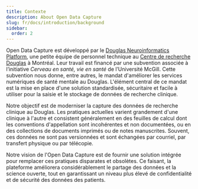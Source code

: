 ```yaml
---
title: Contexte
description: About Open Data Capture
slug: fr/docs/introduction/background
sidebar:
  order: 2
---
```


Open Data Capture est développé par le [Douglas Neuroinformatics Platform](https://douglasneuroinformatics.ca), une petite équipe de personnel technique au [Centre de recherche Douglas](https://douglas.research.mcgill.ca/) à Montréal. Leur travail est financé par une subvention associée à l’initiative _Cerveau en santé, vie en santé_ de l’Université McGill. Cette subvention nous donne, entre autres, le mandat d'améliorer les services numériques de santé mentale au Douglas. L'élément central de ce mandat est la mise en place d'une solution standardisée, sécuritaire et facile à utiliser pour la saisie et le stockage de données de recherche clinique.

Notre objectif est de moderniser la capture des données de recherche clinique au Douglas. Les pratiques actuelles varient grandement d'une clinique à l'autre et consistent généralement en des feuilles de calcul dont les conventions d'appellation sont incohérentes et non documentées, ou en des collections de documents imprimés ou de notes manuscrites. Souvent, ces données ne sont pas versionnées et sont échangées par courriel, par transfert physique ou par télécopie.

Notre vision de l'Open Data Capture est de fournir une solution intégrée pour remplacer ces pratiques disparates et obsolètes. Ce faisant, la plateforme améliorera considérablement le partage des données et la science ouverte, tout en garantissant un niveau plus élevé de confidentialité et de sécurité des données des patients.

